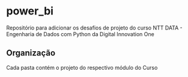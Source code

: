 # power_bi
Repositório para adicionar os desafios de projeto do curso NTT DATA - Engenharia de Dados com Python da Digital Innovation One

## Organização
Cada pasta contém o projeto do respectivo módulo do Curso
